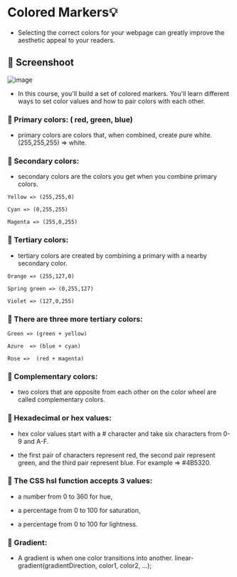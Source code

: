 # Colored Markers💡
- Selecting the correct colors for your webpage can greatly improve the aesthetic appeal to your readers.

## 📸 Screenshoot

![image](https://github.com/Hager-elhwarii/Responsive-Web-Design-FreeCodeCamp/assets/80959882/8b8c1c7e-6dc7-4916-a46b-ab4469f29bb3)

- In this course, you'll build a set of colored markers. You'll learn different ways to set color values and how to pair colors with each other.
  
### 🔅 Primary colors: ( red, green, blue)

- primary colors are colors that, when combined, create pure white. (255,255,255) => white.

### 🔅 Secondary colors:
- secondary colors are the colors you get when you combine primary colors.

```
Yellow => (255,255,0) 
 
Cyan => (0,255,255)
 
Magenta => (255,0,255)

```
 

### 🔅 Tertiary colors:

- tertiary colors are created by combining a primary with a nearby secondary color.
  
```
Orange => (255,127,0) 

Spring green => (0,255,127)  

Violet => (127,0,255)

```

### 🔅 There are three more tertiary colors: 

```
Green => (green + yellow)

Azure  => (blue + cyan)
  
Rose =>  (red + magenta)
```

### 🔅 Complementary colors:

- two colors that are opposite from each other on the color wheel are called complementary colors.

### 🔅 Hexadecimal or hex values:

- hex color values start with a # character and take six characters from 0-9 and A-F.

- the first pair of characters represent red, the second pair represent green, and the third pair represent blue.   For example =>  #4B5320.

### 🔅 The CSS hsl function accepts 3 values: 

- a number from 0 to 360 for hue,
  
- a percentage from 0 to 100 for saturation,

-  a percentage from 0 to 100 for lightness.

### 🔅 Gradient: 

- A gradient is when one color transitions into another.
  linear-gradient(gradientDirection, color1, color2, ...);


